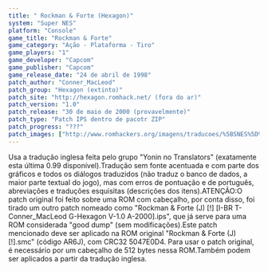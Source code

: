 ```yaml
---
title: " Rockman & Forte (Hexagon)"
system: "Super NES"
platform: "Console"
game_title: "Rockman & Forte"
game_category: "Ação - Plataforma - Tiro"
game_players: "1"
game_developer: "Capcom"
game_publisher: "Capcom"
game_release_date: "24 de abril de 1998"
patch_author: "Conner_MacLeod"
patch_group: "Hexagon (extinto)"
patch_site: "http://hexagon.romhack.net/ (fora do ar)"
patch_version: "1.0"
patch_release: "30 de maio de 2000 (provavelmente)"
patch_type: "Patch IPS dentro de pacotr ZIP"
patch_progress: "???"
patch_images: ["http://www.romhackers.org/imagens/traducoes/%5BSNES%5D%20Rockman%20&%20Forte%20-%201.png","http://www.romhackers.org/imagens/traducoes/%5BSNES%5D%20Rockman%20&%20Forte%20-%20Hexagon%20-%202.png","http://www.romhackers.org/imagens/traducoes/%5BSNES%5D%20Rockman%20&%20Forte%20-%20Hexagon%20-%203.png"]
---
```

Usa a tradução inglesa feita pelo grupo "Yonin no Translators" (exatamente esta última 0.99 disponível).Tradução sem fonte acentuada e com parte dos gráficos e todos os diálogos traduzidos (não traduz o banco de dados, a maior parte textual do jogo), mas com erros de pontuação e de português, abreviações e traduções esquisitas (descrições dos itens).ATENÇÃO:O patch original foi feito sobre uma ROM com cabeçalho, por conta disso, foi tirado um outro patch nomeado como "Rockman & Forte (J) [!] [I-BR T-Conner_MacLeod G-Hexagon V-1.0 A-2000].ips", que já serve para uma ROM considerada "good dump" (sem modificações).Este patch mencionado deve ser aplicado na ROM original "Rockman & Forte (J) [!].smc" (código AR6J), com CRC32 5047E0D4. Para usar o patch original, é necessário por um cabeçalho de 512 bytes nessa ROM.Também podem ser aplicados a partir da tradução inglesa.